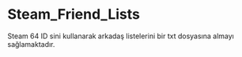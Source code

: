 # Steam_Friend_Lists

Steam 64 ID sini kullanarak arkadaş listelerini bir txt dosyasına almayı sağlamaktadır.

